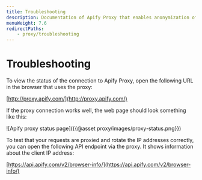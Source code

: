 ```yaml
---
title: Troubleshooting
description: Documentation of Apify Proxy that enables anonymization of access to websites and IP rotation.
menuWeight: 7.6
redirectPaths:
    - proxy/troubleshooting
---
```


# [](#troubleshooting)Troubleshooting

To view the status of the connection to Apify Proxy, open the following URL in the browser that uses the proxy:

[http://proxy.apify.com/](http://proxy.apify.com/)

If the proxy connection works well, the web page should look something like this:

![Apify proxy status page]({{@asset proxy/images/proxy-status.png}})

To test that your requests are proxied and rotate the IP addresses correctly, you can open the following API endpoint via the proxy. It shows information about the client IP address:

[https://api.apify.com/v2/browser-info/](https://api.apify.com/v2/browser-info/)

